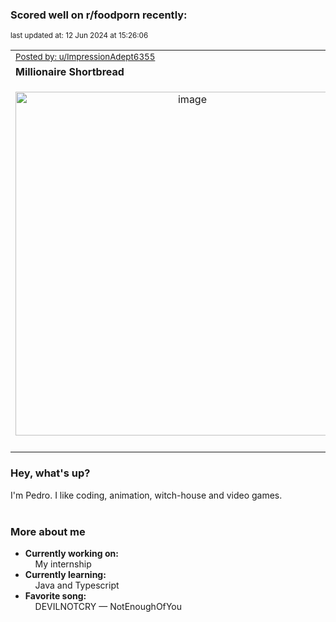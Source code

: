 ### Scored well on r/foodporn recently:

<p align="left"><sub>last updated at: 12 Jun 2024 at 15:26:06</sub></p>

|   |
| --- |
| <sub>[Posted by: u/ImpressionAdept6355][source]</sub> |
| **Millionaire Shortbread** | 
|<p align="center"> <img alt="image" src="https://i.redd.it/r4xpeqekd06d1.jpeg" width="550" /> </p>|
|   |

### Hey, what's up?

I'm Pedro. I like coding, animation, witch-house and video games.<br><br>

### More about me
- **Currently working on:**  
&nbsp;&nbsp;&nbsp;&nbsp;My internship
- **Currently learning:**  
&nbsp;&nbsp;&nbsp;&nbsp;Java and Typescript
- **Favorite song:**  
&nbsp;&nbsp;&nbsp;&nbsp;DEVILNOTCRY — NotEnoughOfYou<br><br>

  



  
  
  
[linkedin]: https://linkedin.com/in/pedro-h-r-gomes-8a487b14a/
[gmail]: mailto:pilique11@gmail.com
[source]: https://reddit.com/r/FoodPorn/comments/1ddpc12/millionaire_shortbread/
[redditAPI]: https://www.reddit.com/dev/api/
